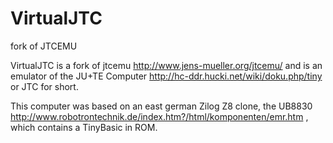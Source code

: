 # VirtualJTC
fork of JTCEMU

VirtualJTC is a fork of jtcemu http://www.jens-mueller.org/jtcemu/ 
and is an emulator of the JU+TE Computer http://hc-ddr.hucki.net/wiki/doku.php/tiny or JTC for short.

This computer was based on an east german Zilog Z8 clone, the UB8830 http://www.robotrontechnik.de/index.htm?/html/komponenten/emr.htm , 
which contains a TinyBasic in ROM.
